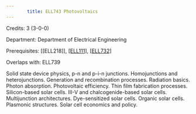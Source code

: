 ```yaml
---
        title: ELL743 Photovoltaics
---
```

Credits: 3 (3-0-0)

Department: Department of Electrical Engineering

Prerequisites: [[ELL218]], [[ELL111]](UG), [[ELL732]](PG)

Overlaps with: ELL739

Solid state device physics, p-n and p-i-n junctions. Homojunctions and heterojunctions. Generation and recombination processes. Radiation basics. Photon absorption. Photovoltaic efficiency. Thin film fabrication processes. Silicon-based solar cells. III-V and chalcogenide-based solar cells. Multijunction architectures. Dye-sensitized solar cells. Organic solar cells. Plasmonic structures. Solar cell economics and policy.